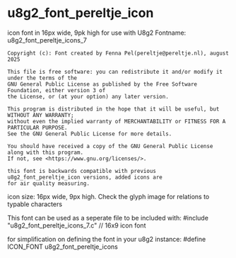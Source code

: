 # u8g2_font_pereltje_icon
icon font in 16px wide, 9pk high for use with U8g2
Fontname: u8g2_font_pereltje_icons_7
  
    Copyright (c): Font created by Fenna Pel(pereltje@pereltje.nl), august 2025

    This file is free software: you can redistribute it and/or modify it under the terms of the 
    GNU General Public License as published by the Free Software Foundation, either version 3 of 
    the License, or (at your option) any later version.

    This program is distributed in the hope that it will be useful, but WITHOUT ANY WARRANTY; 
    without even the implied warranty of MERCHANTABILITY or FITNESS FOR A PARTICULAR PURPOSE. 
    See the GNU General Public License for more details.

    You should have received a copy of the GNU General Public License along with this program. 
    If not, see <https://www.gnu.org/licenses/>. 

    this font is backwards compatible with previous u8g2_font_pereltje_icon versions, added icons are 
    for air quality measuring.

icon size: 16px wide, 9px high. Check the glyph image for relations to typable characters

This font can be used as a seperate file to be included with:
#include "u8g2_font_pereltje_icons_7.c" // 16x9 icon font

for simplification on defining the font in your u8g2 instance:
#define ICON_FONT u8g2_font_pereltje_icons
